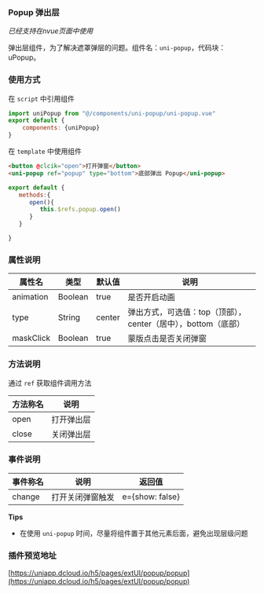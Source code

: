 ### Popup 弹出层
*已经支持在nvue页面中使用*

弹出层组件，为了解决遮罩弹层的问题。组件名：``uni-popup``，代码块： uPopup。


### 使用方式

在 ``script`` 中引用组件 

```javascript
import uniPopup from "@/components/uni-popup/uni-popup.vue"
export default {
    components: {uniPopup}
}
```

在 ``template`` 中使用组件

```html
<button @clcik="open">打开弹窗</button>
<uni-popup ref="popup" type="bottom">底部弹出 Popup</uni-popup>
```

```javascript
export default {
   methods:{
      open(){
         this.$refs.popup.open()
      }
   }

}
```

### 属性说明

| 属性名	| 类型		| 默认值| 说明															|
| ---		| ---		| ---	| ---															|
| animation	| Boolean	|true	| 是否开启动画													|
| type		| String	|center	| 弹出方式，可选值：top（顶部），center（居中），bottom（底部）	|
| maskClick	| Boolean	|true	| 蒙版点击是否关闭弹窗											|


### 方法说明

通过 `ref` 获取组件调用方法

|方法称名	|说明		|
|---		|----		|
|open		|打开弹出层	|
|close		|关闭弹出层	|


### 事件说明

|事件称名	|说明				|返回值			|
|---		|----				|---			|
|change		|打开关闭弹窗触发	|e={show: false}|

**Tips**
- 在使用 `uni-popup` 时间，尽量将组件置于其他元素后面，避免出现层级问题

### 插件预览地址

[https://uniapp.dcloud.io/h5/pages/extUI/popup/popup](https://uniapp.dcloud.io/h5/pages/extUI/popup/popup)